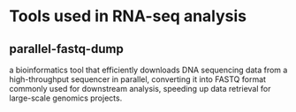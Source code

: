 # Tools used in RNA-seq analysis

## parallel-fastq-dump
a bioinformatics tool that efficiently downloads DNA sequencing data from a high-throughput sequencer in parallel, converting it into FASTQ format commonly used for downstream analysis, speeding up data retrieval for large-scale genomics projects.